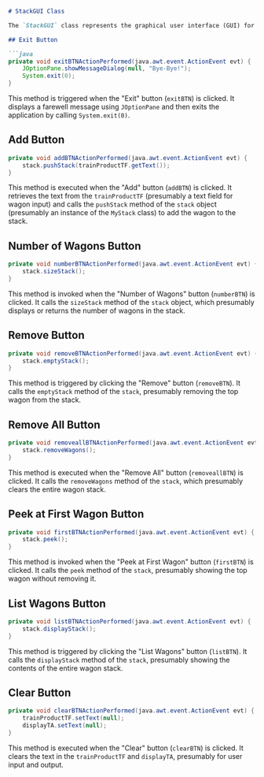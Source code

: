 
```markdown
# StackGUI Class

The `StackGUI` class represents the graphical user interface (GUI) for the wagon stack program. It includes various buttons and text fields to interact with the underlying `MyStack` class.

## Exit Button

```java
private void exitBTNActionPerformed(java.awt.event.ActionEvent evt) {
    JOptionPane.showMessageDialog(null, "Bye-Bye!");
    System.exit(0);
}
```

This method is triggered when the "Exit" button (`exitBTN`) is clicked. It displays a farewell message using `JOptionPane` and then exits the application by calling `System.exit(0)`.

## Add Button

```java
private void addBTNActionPerformed(java.awt.event.ActionEvent evt) {
    stack.pushStack(trainProductTF.getText());
}
```

This method is executed when the "Add" button (`addBTN`) is clicked. It retrieves the text from the `trainProductTF` (presumably a text field for wagon input) and calls the `pushStack` method of the `stack` object (presumably an instance of the `MyStack` class) to add the wagon to the stack.

## Number of Wagons Button

```java
private void numberBTNActionPerformed(java.awt.event.ActionEvent evt) {
    stack.sizeStack();
}
```

This method is invoked when the "Number of Wagons" button (`numberBTN`) is clicked. It calls the `sizeStack` method of the `stack` object, which presumably displays or returns the number of wagons in the stack.

## Remove Button

```java
private void removeBTNActionPerformed(java.awt.event.ActionEvent evt) {
    stack.emptyStack();
}
```

This method is triggered by clicking the "Remove" button (`removeBTN`). It calls the `emptyStack` method of the `stack`, presumably removing the top wagon from the stack.

## Remove All Button

```java
private void removeallBTNActionPerformed(java.awt.event.ActionEvent evt) {
    stack.removeWagons();
}
```

This method is executed when the "Remove All" button (`removeallBTN`) is clicked. It calls the `removeWagons` method of the `stack`, which presumably clears the entire wagon stack.

## Peek at First Wagon Button

```java
private void firstBTNActionPerformed(java.awt.event.ActionEvent evt) {
    stack.peek();
}
```

This method is invoked when the "Peek at First Wagon" button (`firstBTN`) is clicked. It calls the `peek` method of the `stack`, presumably showing the top wagon without removing it.

## List Wagons Button

```java
private void listBTNActionPerformed(java.awt.event.ActionEvent evt) {
    stack.displayStack();
}
```

This method is triggered by clicking the "List Wagons" button (`listBTN`). It calls the `displayStack` method of the `stack`, presumably showing the contents of the entire wagon stack.

## Clear Button

```java
private void clearBTNActionPerformed(java.awt.event.ActionEvent evt) {
    trainProductTF.setText(null);
    displayTA.setText(null);
}
```

This method is executed when the "Clear" button (`clearBTN`) is clicked. It clears the text in the `trainProductTF` and `displayTA`, presumably for user input and output.
```